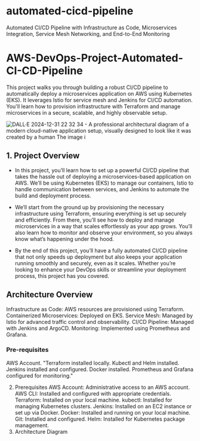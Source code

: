# automated-cicd-pipeline
Automated CI/CD Pipeline with Infrastructure as Code, Microservices Integration, Service Mesh Networking, and End-to-End Monitoring

# AWS-DevOps-Project-Automated-CI-CD-Pipeline
This project walks you through building a robust CI/CD pipeline to automatically deploy a microservices application on AWS using Kubernetes (EKS). It leverages Istio for service mesh and Jenkins for CI/CD automation. You'll learn how to provision infrastructure with Terraform and manage microservices in a secure, scalable, and highly observable setup.

![DALL·E 2024-12-31 22 32 34 - A professional architectural diagram of a modern cloud-native application setup, visually designed to look like it was created by a human  The image i](https://github.com/user-attachments/assets/e066fdc5-ef2c-4e70-a1f7-353872007ff1)

## 1. Project Overview

- In this project, you’ll learn how to set up a powerful CI/CD pipeline that takes the hassle out of deploying a microservices-based application on AWS. We’ll be using Kubernetes (EKS) to manage our containers, Istio to handle communication between services, and Jenkins to automate the build and deployment process.

- We’ll start from the ground up by provisioning the necessary infrastructure using Terraform, ensuring everything is set up securely and efficiently. From there, you’ll see how to deploy and manage microservices in a way that scales effortlessly as your app grows. You’ll also learn how to monitor and observe your environment, so you always know what’s happening under the hood.

- By the end of this project, you’ll have a fully automated CI/CD pipeline that not only speeds up deployment but also keeps your application running smoothly and securely, even as it scales. Whether you’re looking to enhance your DevOps skills or streamline your deployment process, this project has you covered.


## Architecture Overview
Infrastructure as Code: AWS resources are provisioned using Terraform.
Containerized Microservices: Deployed on EKS.
Service Mesh: Managed by Istio for advanced traffic control and observability.
CI/CD Pipeline: Managed with Jenkins and ArgoCD.
Monitoring: Implemented using Prometheus and Grafana.

### Pre-requisites
AWS Account.
"Terraform installed locally.
Kubectl and Helm installed.
Jenkins installed and configured.
Docker installed.
Prometheus and Grafana configured for monitoring."


2. Prerequisites
AWS Account: Administrative access to an AWS account.
AWS CLI: Installed and configured with appropriate credentials.
Terraform: Installed on your local machine.
kubectl: Installed for managing Kubernetes clusters.
Jenkins: Installed on an EC2 instance or set up via Docker.
Docker: Installed and running on your local machine.
Git: Installed and configured.
Helm: Installed for Kubernetes package management.
3. Architecture Diagram
